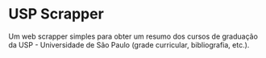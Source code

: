 # USP Scrapper
Um web scrapper simples para obter um resumo dos cursos de graduação da USP - Universidade de São Paulo (grade curricular, bibliografia, etc.).
